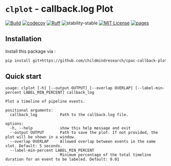 # `clplot` - callback.log Plot

[![Build](https://github.com/childmindresearch/cpac-callback-plot/actions/workflows/test.yaml/badge.svg?branch=main)](https://github.com/childmindresearch/cpac-callback-plot/actions/workflows/test.yaml?query=branch%3Amain)
[![codecov](https://codecov.io/gh/childmindresearch/cpac-callback-plot/branch/main/graph/badge.svg?token=22HWWFWPW5)](https://codecov.io/gh/childmindresearch/cpac-callback-plot)
[![Ruff](https://img.shields.io/endpoint?url=https://raw.githubusercontent.com/astral-sh/ruff/main/assets/badge/v2.json)](https://github.com/astral-sh/ruff)
![stability-stable](https://img.shields.io/badge/stability-stable-green.svg)
[![MIT License](https://img.shields.io/badge/license-MIT-blue.svg)](https://github.com/childmindresearch/cpac-callback-plot/blob/main/LICENSE)
[![pages](https://img.shields.io/badge/api-docs-blue)](https://childmindresearch.github.io/cpac-callback-plot)

## Installation

Install this package via :

```sh
pip install git+https://github.com/childmindresearch/cpac-callback-plot
```

## Quick start

```
usage: clplot [-h] [--output OUTPUT] [--overlap OVERLAP] [--label-min-percent LABEL_MIN_PERCENT] callback_log

Plot a timeline of pipeline events.

positional arguments:
  callback_log          Path to the callback.log file.

options:
  -h, --help            show this help message and exit
  --output OUTPUT       Path to save the plot. If not provided, the plot will be shown in a window.
  --overlap OVERLAP     Allowed overlap between events in the same slot. Default: 5 seconds.
  --label-min-percent LABEL_MIN_PERCENT
                        Minimum percentage of the total timeline duration for an event to be labeled. Default: 0.01
```
